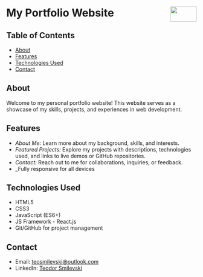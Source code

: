 # My Portfolio Website <img src="https://github.com/teodorSmilevski/teodorSmilevski/assets/123021464/6805c65a-5201-412c-a0ca-79036334b542" width="70" height="40" align="right"> 


## Table of Contents

- [About](#about)
- [Features](#features)
- [Technologies Used](#technologies-used)
- [Contact](#contact)

## About

Welcome to my personal portfolio website! This website serves as a showcase of my skills, projects, and experiences in web development.

## Features

- _About Me:_ Learn more about my background, skills, and interests.
- _Featured Projects:_ Explore my projects with descriptions, technologies used, and links to live demos or GitHub repositories.
- _Contact:_ Reach out to me for collaborations, inquiries, or feedback.
- _Fully responsive for all devices

## Technologies Used

- HTML5
- CSS3
- JavaScript (ES6+)
- JS Framework - React.js
- Git/GitHub for project management

## Contact

- Email: teosmilevski@outlook.com
- LinkedIn: [Teodor Smilevski](https://www.linkedin.com/in/teodor-smilevski-21860221b/)
